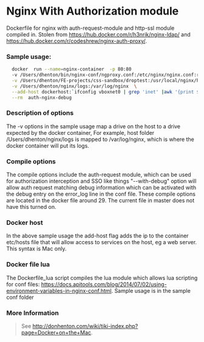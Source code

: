 # Nginx With Authorization module
Dockerfile for nginx with auth-request-module and http-ssl module compiled in. Stolen from https://hub.docker.com/r/h3nrik/nginx-ldap/ and https://hub.docker.com/r/codeshrew/nginx-auth-proxy/.

### Sample usage:
```bash
  docker  run --name=nginx-container  -p 80:80 
  -v /Users/dhenton/bin/nginx-conf/ngproxy.conf:/etc/nginx/nginx.conf:ro \
  -v /Users/dhenton/FE-projects/css-sandbox/droptest:/usr/local/nginx/html:ro \
  -v /Users/dhenton/nginx/logs:/var/log/nginx  \
  --add-host dockerhost:`ifconfig vboxnet0 | grep 'inet' |awk '{print $2}'` \
  --rm  auth-nginx-debug 
```

### Description of options
The -v options in the sample usage map a drive on the host to a drive expected by the docker container, For example, 
host folder /Users/dhenton/nginx/logs is mapped to /var/log/nginx, which is where the docker container will put its logs.

### Compile options
The compile options include the auth-request module, which can be used for authorization interception and SSO like things
"--with-debug" option will allow auth request matching debug information which can be activated with the debug entry on the error_log line in the conf file. These compile options are located in the docker file around 29. The current file in master does not have this turned on.


### Docker host
In the above sample usage the add-host flag adds the ip to the container etc/hosts file that will allow access to services on the host, eg a web server. This syntax is Mac only.

### Docker file lua
The Dockerfile_lua script compiles the lua module which allows lua scripting for conf files: 
https://docs.apitools.com/blog/2014/07/02/using-environment-variables-in-nginx-conf.html. Sample usage is in the sample conf folder


### More Information
> See http://donhenton.com/wiki/tiki-index.php?page=Docker+on+the+Mac.

